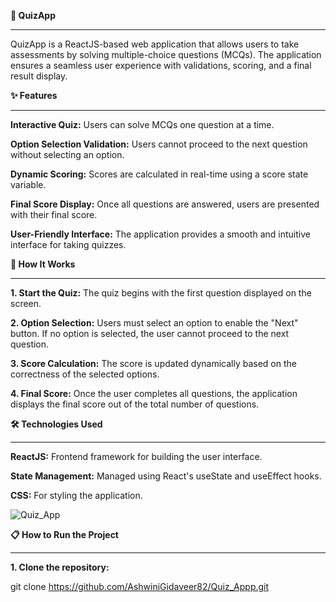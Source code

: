 **🎯 QuizApp**

------------------------------------------------------------------------------------------------------------------------------------------
QuizApp is a ReactJS-based web application that allows users to take assessments by solving multiple-choice questions (MCQs). The application ensures a seamless user experience with validations, scoring, and a final result display.

**✨ Features**

------------------------------------------------------------------------------------------------------------------------------------------

**Interactive Quiz:** Users can solve MCQs one question at a time.

**Option Selection Validation:** Users cannot proceed to the next question without selecting an option.

**Dynamic Scoring:** Scores are calculated in real-time using a score state variable.

**Final Score Display:** Once all questions are answered, users are presented with their final score.

**User-Friendly Interface:** The application provides a smooth and intuitive interface for taking quizzes.

**🚀 How It Works**

------------------------------------------------------------------------------------------------------------------------------------------
 **1. Start the Quiz:** The quiz begins with the first question displayed on the screen.

**2. Option Selection:** Users must select an option to enable the "Next" button.
If no option is selected, the user cannot proceed to the next question.

**3. Score Calculation:** The score is updated dynamically based on the correctness of the selected options.

**4. Final Score:** Once the user completes all questions, the application displays the final score out of the total number of questions.

**🛠️ Technologies Used**

------------------------------------------------------------------------------------------------------------------------------------------
**ReactJS:** Frontend framework for building the user interface.

**State Management:** Managed using React's useState and useEffect hooks.

**CSS:** For styling the application.

![Quiz_App](https://github.com/user-attachments/assets/1950c542-e7ea-4781-903f-b09b1250270a)



**📋 How to Run the Project**

------------------------------------------------------------------------------------------------------------------------------------------

**1. Clone the repository:**
   
git clone https://github.com/AshwiniGidaveer82/Quiz_Appp.git
